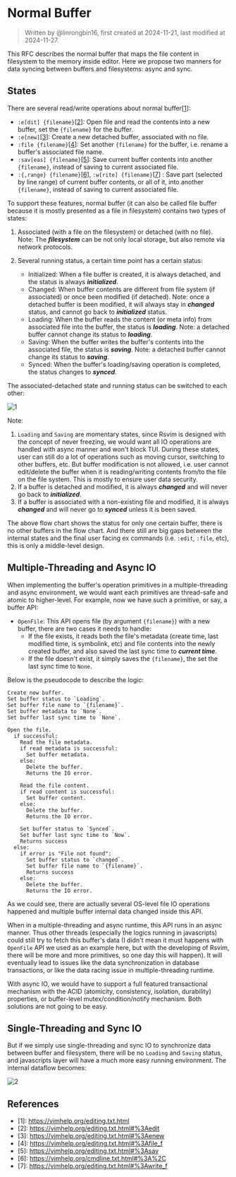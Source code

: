 # Normal Buffer

> Written by @linrongbin16, first created at 2024-11-21, last modified at 2024-11-27.

This RFC describes the normal buffer that maps the file content in filesystem to the memory inside editor. Here we propose two manners for data syncing between buffers and filesystems: async and sync.

## States

There are several read/write operations about normal buffer\[[1](#references)\]:

- `:e[dit] {filename}`\[[2](#references)\]: Open file and read the contents into a new buffer, set the `{filename}` for the buffer.
- `:e[new]`\[[3](#references)\]: Create a new detached buffer, associated with no file.
- `:file {filename}`\[[4](#references)\]: Set another `{filename}` for the buffer, i.e. rename a buffer's associated file name.
- `:sav[eas] {filename}`\[[5](#references)\]: Save current buffer contents into another `{filename}`, instead of saving to current associated file.
- `:{,range} {filename}`\[[6](#references)\], `:w[rite] {filename}`\[[7](#references)\] : Save part (selected by line range) of current buffer contents, or all of it, into another `{filename}`, instead of saving to current associated file.

To support these features, normal buffer (it can also be called file buffer because it is mostly presented as a file in filesystem) contains two types of states:

1. Associated (with a file on the filesystem) or detached (with no file). Note: The _**filesystem**_ can be not only local storage, but also remote via network protocols.

2. Several running status, a certain time point has a certain status:

   - Initialized: When a file buffer is created, it is always detached, and the status is always _**initialized**_.
   - Changed: When buffer contents are different from file system (if associated) or once been modified (if detached). Note: once a detached buffer is been modified, it will always stay in _**changed**_ status, and cannot go back to _**initialized**_ status.
   - Loading: When the buffer reads the content (or meta info) from associated file into the buffer, the status is _**loading**_. Note: a detached buffer cannot change its status to _**loading**_.
   - Saving: When the buffer writes the buffer's contents into the associated file, the status is _**saving**_. Note: a detached buffer cannot change its status to _**saving**_.
   - Synced: When the buffer's loading/saving operation is completed, the status changes to _**synced**_.

The associated-detached state and running status can be switched to each other:

![1](../images/4-WindowsAndBuffers-1-FileBuffer.1.drawio.svg)

Note:

1. `Loading` and `Saving` are momentary states, since Rsvim is designed with the concept of never freezing, we would want all IO operations are handled with async manner and won't block TUI. During these states, user can still do a lot of operations such as moving cursor, switching to other buffers, etc. But buffer modification is not allowed, i.e. user cannot edit/delete the buffer when it is reading/writing contents from/to the file on the file system. This is mostly to ensure user data security.
2. If a buffer is detached and modified, it is always _**changed**_ and will never go back to _**initialized**_.
3. If a buffer is associated with a non-existing file and modified, it is always _**changed**_ and will never go to _**synced**_ unless it is been saved.

The above flow chart shows the status for only one certain buffer, there is no other buffers in the flow chart. And there still are big gaps between the internal states and the final user facing ex commands (i.e. `:edit`, `:file`, etc), this is only a middle-level design.

## Multiple-Threading and Async IO

When implementing the buffer's operation primitives in a multiple-threading and async environment, we would want each primitives are thread-safe and atomic to higher-level. For example, now we have such a primitive, or say, a buffer API:

- `OpenFile`: This API opens file (by argument `{filename}`) with a new buffer, there are two cases it needs to handle:
  - If the file exists, it reads both the file's metadata (create time, last modified time, is symbolink, etc) and file contents into the newly created buffer, and also saved the last sync time to _**current time**_.
  - If the file doesn't exist, it simply saves the `{filename}`, the set the last sync time to `None`.

Below is the pseudocode to describe the logic:

```text
Create new buffer.
Set buffer status to `Loading`.
Set buffer file name to `{filename}`.
Set buffer metadata to `None`.
Set buffer last sync time to `None`.

Open the file.
  if successful:
    Read the file metadata.
    if read metadata is successful:
      Set buffer metadata.
    else:
      Delete the buffer.
      Returns the IO error.

    Read the file content.
    if read content is successful:
      Set buffer content.
    else:
      Delete the buffer.
      Returns the IO error.

    Set buffer status to `Synced`.
    Set buffer last sync time to `Now`.
    Returns success
  else:
    if error is "File not found":
      Set buffer status to `changed`.
      Set buffer file name to `{filename}`.
      Returns success
    else:
      Delete the buffer.
      Returns the IO error.
```

As we could see, there are actually several OS-level file IO operations happened and multiple buffer internal data changed inside this API.

When in a multiple-threading and async runtime, this API runs in an async manner. Thus other threads (especially the logics running in javascripts) could still try to fetch this buffer's data (I didn't mean it must happens with `OpenFile` API we used as an example here, but with the developing of Rsvim, there will be more and more primitives, so one day this will happen). It will eventually lead to issues like the data synchronization in database transactions, or like the data racing issue in multiple-threading runtime.

With async IO, we would have to support a full featured transactional mechanism with the ACID (atomicity, consistency, isolation, durability) properties, or buffer-level mutex/condition/notify mechanism. Both solutions are not going to be easy.

## Single-Threading and Sync IO

But if we simply use single-threading and sync IO to synchronize data between buffer and filesystem, there will be no `Loading` and `Saving` status, and javascripts layer will have a much more easy running environment. The internal dataflow becomes:

![2](../images/4-WindowsAndBuffers-1-FileBuffer.2.drawio.svg)

## References

- \[1\]: <https://vimhelp.org/editing.txt.html>
- \[2\]: <https://vimhelp.org/editing.txt.html#%3Aedit>
- \[3\]: <https://vimhelp.org/editing.txt.html#%3Aenew>
- \[4\]: <https://vimhelp.org/editing.txt.html#%3Afile_f>
- \[5\]: <https://vimhelp.org/editing.txt.html#%3Asav>
- \[6\]: <https://vimhelp.org/cmdline.txt.html#%3A%2C>
- \[7\]: <https://vimhelp.org/editing.txt.html#%3Awrite_f>
